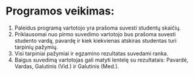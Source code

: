 # Programos veikimas:
1. Paleidus programą vartotojo yra prašoma suvesti studentų skaičių.
2. Priklausomai nuo pirmo suvedimo vartotojo bus prašoma suvesti studento vardą, pavardę ir kiek kiekvienas atskiras studentas turi tarpinių pažymių.
3. Visi tarpiniai pažymiai ir egzamino rezultatas suvedami ranka.
4. Baigus suvedimą vartotojas gali matyti lentelę su rezultatais: Pavardė, Vardas, Galutinis (Vid.) ir Galutinis (Med.).
